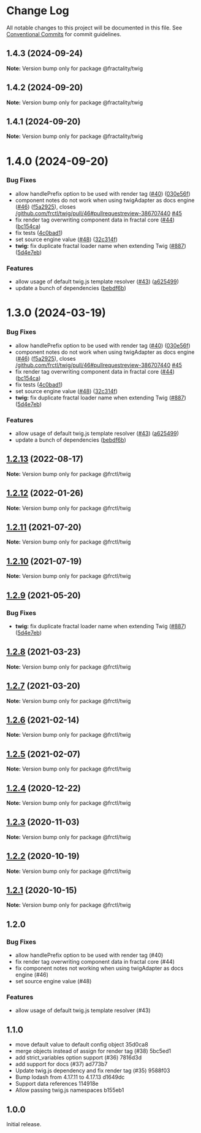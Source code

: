 # Change Log

All notable changes to this project will be documented in this file.
See [Conventional Commits](https://conventionalcommits.org) for commit guidelines.

## 1.4.3 (2024-09-24)

**Note:** Version bump only for package @fractality/twig

## 1.4.2 (2024-09-20)

**Note:** Version bump only for package @fractality/twig

## 1.4.1 (2024-09-20)

**Note:** Version bump only for package @fractality/twig

# 1.4.0 (2024-09-20)

### Bug Fixes

- allow handlePrefix option to be used with render tag ([#40](https://github.com/frctl/fractal/issues/40)) ([030e56f](https://github.com/frctl/fractal/commit/030e56fd1e92322f2311d970b8d261c3477c179d))
- component notes do not work when using twigAdapter as docs engine ([#46](https://github.com/frctl/fractal/issues/46)) ([f5a2925](https://github.com/frctl/fractal/commit/f5a292552a19d5ee41b6ce68a6f273fa87caa47f)), closes [/github.com/frctl/twig/pull/46#pullrequestreview-386707440](https://github.com//github.com/frctl/twig/pull/46/issues/pullrequestreview-386707440) [#45](https://github.com/frctl/fractal/issues/45)
- fix render tag overwriting component data in fractal core ([#44](https://github.com/frctl/fractal/issues/44)) ([bc154ca](https://github.com/frctl/fractal/commit/bc154ca5b91c69d1542ac4b91e080f10027e66ae))
- fix tests ([4c0bad1](https://github.com/frctl/fractal/commit/4c0bad136a096f2a31143b7a18a4062115e406c4))
- set source engine value ([#48](https://github.com/frctl/fractal/issues/48)) ([32c314f](https://github.com/frctl/fractal/commit/32c314f789c9868019e4ecdea6661d24117bf413))
- **twig:** fix duplicate fractal loader name when extending Twig ([#887](https://github.com/frctl/fractal/issues/887)) ([5d4e7eb](https://github.com/frctl/fractal/commit/5d4e7eb890064546e996a4a76faf6d13d96ffe15))

### Features

- allow usage of default twig.js template resolver ([#43](https://github.com/frctl/fractal/issues/43)) ([a625499](https://github.com/frctl/fractal/commit/a6254997dbf23edf9dbe992af0ae040e4d23e22d))
- update a bunch of dependencies ([bebdf6b](https://github.com/frctl/fractal/commit/bebdf6b11a911e2d19b165ca5ed1e06ce2160db3))

# 1.3.0 (2024-03-19)

### Bug Fixes

- allow handlePrefix option to be used with render tag ([#40](https://github.com/frctl/fractal/issues/40)) ([030e56f](https://github.com/frctl/fractal/commit/030e56fd1e92322f2311d970b8d261c3477c179d))
- component notes do not work when using twigAdapter as docs engine ([#46](https://github.com/frctl/fractal/issues/46)) ([f5a2925](https://github.com/frctl/fractal/commit/f5a292552a19d5ee41b6ce68a6f273fa87caa47f)), closes [/github.com/frctl/twig/pull/46#pullrequestreview-386707440](https://github.com//github.com/frctl/twig/pull/46/issues/pullrequestreview-386707440) [#45](https://github.com/frctl/fractal/issues/45)
- fix render tag overwriting component data in fractal core ([#44](https://github.com/frctl/fractal/issues/44)) ([bc154ca](https://github.com/frctl/fractal/commit/bc154ca5b91c69d1542ac4b91e080f10027e66ae))
- fix tests ([4c0bad1](https://github.com/frctl/fractal/commit/4c0bad136a096f2a31143b7a18a4062115e406c4))
- set source engine value ([#48](https://github.com/frctl/fractal/issues/48)) ([32c314f](https://github.com/frctl/fractal/commit/32c314f789c9868019e4ecdea6661d24117bf413))
- **twig:** fix duplicate fractal loader name when extending Twig ([#887](https://github.com/frctl/fractal/issues/887)) ([5d4e7eb](https://github.com/frctl/fractal/commit/5d4e7eb890064546e996a4a76faf6d13d96ffe15))

### Features

- allow usage of default twig.js template resolver ([#43](https://github.com/frctl/fractal/issues/43)) ([a625499](https://github.com/frctl/fractal/commit/a6254997dbf23edf9dbe992af0ae040e4d23e22d))
- update a bunch of dependencies ([bebdf6b](https://github.com/frctl/fractal/commit/bebdf6b11a911e2d19b165ca5ed1e06ce2160db3))

## [1.2.13](https://github.com/frctl/fractal/compare/@frctl/twig@1.2.12...@frctl/twig@1.2.13) (2022-08-17)

**Note:** Version bump only for package @frctl/twig

## [1.2.12](https://github.com/frctl/fractal/compare/@frctl/twig@1.2.11...@frctl/twig@1.2.12) (2022-01-26)

**Note:** Version bump only for package @frctl/twig

## [1.2.11](https://github.com/frctl/fractal/compare/@frctl/twig@1.2.10...@frctl/twig@1.2.11) (2021-07-20)

**Note:** Version bump only for package @frctl/twig

## [1.2.10](https://github.com/frctl/fractal/compare/@frctl/twig@1.2.9...@frctl/twig@1.2.10) (2021-07-19)

**Note:** Version bump only for package @frctl/twig

## [1.2.9](https://github.com/frctl/fractal/compare/@frctl/twig@1.2.8...@frctl/twig@1.2.9) (2021-05-20)

### Bug Fixes

- **twig:** fix duplicate fractal loader name when extending Twig ([#887](https://github.com/frctl/fractal/issues/887)) ([5d4e7eb](https://github.com/frctl/fractal/commit/5d4e7eb890064546e996a4a76faf6d13d96ffe15))

## [1.2.8](https://github.com/frctl/fractal/compare/@frctl/twig@1.2.7...@frctl/twig@1.2.8) (2021-03-23)

**Note:** Version bump only for package @frctl/twig

## [1.2.7](https://github.com/frctl/fractal/compare/@frctl/twig@1.2.6...@frctl/twig@1.2.7) (2021-03-20)

**Note:** Version bump only for package @frctl/twig

## [1.2.6](https://github.com/frctl/fractal/compare/@frctl/twig@1.2.5...@frctl/twig@1.2.6) (2021-02-14)

**Note:** Version bump only for package @frctl/twig

## [1.2.5](https://github.com/frctl/fractal/compare/@frctl/twig@1.2.4...@frctl/twig@1.2.5) (2021-02-07)

**Note:** Version bump only for package @frctl/twig

## [1.2.4](https://github.com/frctl/fractal/compare/@frctl/twig@1.2.3...@frctl/twig@1.2.4) (2020-12-22)

**Note:** Version bump only for package @frctl/twig

## [1.2.3](https://github.com/frctl/fractal/compare/@frctl/twig@1.2.2...@frctl/twig@1.2.3) (2020-11-03)

**Note:** Version bump only for package @frctl/twig

## [1.2.2](https://github.com/frctl/fractal/compare/@frctl/twig@1.2.1...@frctl/twig@1.2.2) (2020-10-19)

**Note:** Version bump only for package @frctl/twig

## [1.2.1](https://github.com/frctl/fractal/compare/@frctl/twig@1.2.0...@frctl/twig@1.2.1) (2020-10-15)

**Note:** Version bump only for package @frctl/twig

## 1.2.0

### Bug Fixes

- allow handlePrefix option to be used with render tag (#40)
- fix render tag overwriting component data in fractal core (#44)
- fix component notes not working when using twigAdapter as docs engine (#46)
- set source engine value (#48)

### Features

- allow usage of default twig.js template resolver (#43)

## 1.1.0

- move default value to default config object 35d0ca8
- merge objects instead of assign for render tag (#38) 5bc5ed1
- add strict_variables option support (#36) 7816d3d
- add support for docs (#37) ad773b7
- Update twig.js dependency and fix render tag (#35) 9588f03
- Bump lodash from 4.17.11 to 4.17.13 d1649dc
- Support data references 114918e
- Allow passing twig.js namespaces b155eb1

## 1.0.0

Initial release.

